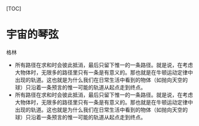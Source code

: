 [TOC]

# 宇宙的琴弦
格林

- 所有路径在求和时会彼此抵消，最后只留下惟一的一条路径。就是说，在考虑大物体时，无限多的路径里只有一条是有意义的。那也就是在牛顿运动定律中出现的轨道。这也就是为什么我们在日常生活中看到的物体（如抛向天空的球）只沿着一条预言的惟一可能的轨道从起点走到终点。
- 所有路径在求和时会彼此抵消，最后只留下惟一的一条路径。就是说，在考虑大物体时，无限多的路径里只有一条是有意义的。那也就是在牛顿运动定律中出现的轨道。这也就是为什么我们在日常生活中看到的物体（如抛向天空的球）只沿着一条预言的惟一可能的轨道从起点走到终点。

                      